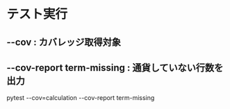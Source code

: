 # テスト実行
## --cov : カバレッジ取得対象
## --cov-report term-missing : 通貨していない行数を出力
pytest --cov=calculation --cov-report term-missing

